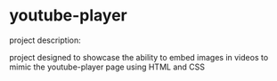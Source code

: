 # youtube-player

project description:

project designed to showcase the ability to embed images in videos to mimic the youtube-player page using HTML and CSS